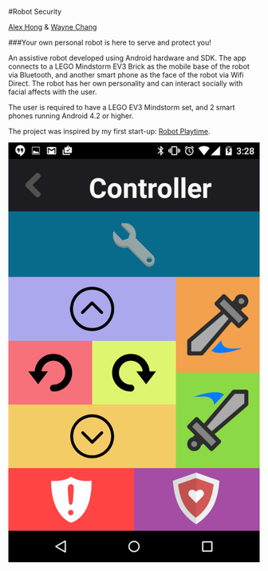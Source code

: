#Robot Security

[Alex Hong](http://thealexhong.github.io) & [Wayne Chang](https://www.linkedin.com/pub/wayne-wei-hao-chang/24/b45/881)

###Your own personal robot is here to serve and protect you!

An assistive robot developed using Android hardware and SDK. The app connects to a LEGO Mindstorm EV3 Brick as the mobile base of the robot via Bluetooth, and another smart phone as the face of the robot via Wifi Direct. The robot has her own personality and can interact socially with facial affects with the user.

The user is required to have a LEGO EV3 Mindstorm set, and 2 smart phones running Android 4.2 or higher.

The project was inspired by my first start-up: [Robot Playtime](http://robotplaytime.com).

![controller](https://github.com/thealexhong/companion/blob/master/Screenshots/controller.png)